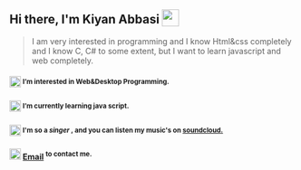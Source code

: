 ## Hi there, I'm Kiyan Abbasi <sub> <img src="https://raw.githubusercontent.com/MartinHeinz/MartinHeinz/master/wave.gif" width="30px" height="30px"> </sub>
> I am very interested in programming and I know Html&css completely and I know C, C# to some extent, but I want to learn javascript and web completely.
#### <img src="https://github.com/alirezaabbasi-dev/alirezaabbasi-dev/assets/133563624/32a666e1-d214-482e-aae0-ac0be5cf4b07" width="20px" height="20px" > <sup> I’m interested in Web&Desktop Programming. </sup>
#### <img src="https://github.com/alirezaabbasi-dev/alirezaabbasi-dev/assets/133563624/a43768c4-1e3a-47dc-8faa-6dfd6530303a" width="20px" height="20px" > <sup> I’m currently learning java script.</sup>
#### <img src="https://github.com/alirezaabbasi-dev/alirezaabbasi-dev/assets/133563624/6e4e1241-02ec-4b9b-81fe-22fe4435d3ff" width="20px" height="20px" > <sup> I'm so a _singer_ , and you can listen my music's on <a href="https://soundcloud.com/imkiyan">**soundcloud**.</sup></a> 
#### <img src="https://github.com/alirezaabbasi-dev/alirezaabbasi-dev/assets/133563624/0d3a3a6e-b086-4703-8f1f-16a518617922" width="20px" height="20px" > **[Email][gmail]** <sup> to contact me. </sup>



<!--Icons-Links-->      
<!--![icons8-hand-with-pen](https://github.com/alirezaabbasi-dev/alirezaabbasi-dev/assets/133563624/a43768c4-1e3a-47dc-8faa-6dfd6530303a)-->
<!--![icons8-musical-notes](https://github.com/alirezaabbasi-dev/alirezaabbasi-dev/assets/133563624/6e4e1241-02ec-4b9b-81fe-22fe4435d3ff)-->
<!--![icons8-source-code](https://github.com/alirezaabbasi-dev/alirezaabbasi-dev/assets/133563624/32a666e1-d214-482e-aae0-ac0be5cf4b07)-->
<!--![icons8-sent](https://github.com/alirezaabbasi-dev/alirezaabbasi-dev/assets/133563624/0d3a3a6e-b086-4703-8f1f-16a518617922)-->

[gmail]: mailto:alirezaabbasi001@outlook.com
